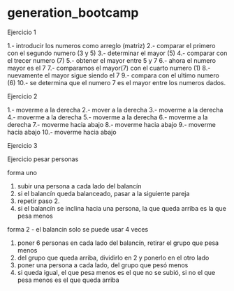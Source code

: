 # generation_bootcamp
Ejercicio 1

1.- introducir los numeros como arreglo (matriz)
2.- comparar el primero con el segundo numero (3 y 5)
3.- determinar el mayor (5)
4.- comparar con el trecer numero (7)
5.- obtener el mayor entre 5 y 7
6.- ahora el numero mayor es el 7
7.- comparamos el mayor(7) con el cuarto numero (1)
8.- nuevamente el mayor sigue siendo el 7
9.- compara con el ultimo numero (6)
10.- se determina que el numero 7 es el mayor entre los numeros dados.


Ejercicio 2

1.- moverme a la derecha
2.- mover a la derecha
3.- moverme a la derecha
4.- moverme a la derecha
5.- moverme a la derecha
6.- moverme a la derecha
7.- moverme hacia abajo
8.- moverme hacia abajo
9.- moverme hacia abajo
10.- moverme hacia abajo


Ejercicio 3



Ejercicio pesar personas

forma uno
1. subir una persona a cada lado del balancín
2. si el balancín queda balanceado, pasar a la siguiente pareja
4. repetir paso 2.
3. si el balancín se inclina hacia una persona, la que queda arriba es la que pesa menos

forma 2 - el balancin solo se puede usar 4 veces
1. poner 6 personas en cada lado del balancín, retirar el grupo que pesa menos
2. del grupo que queda arriba, dividirlo en 2 y ponerlo en el otro lado
3. poner una persona a cada lado, del grupo que pesó menos
4. si queda igual, el que pesa menos es el que no se subió, si no el que pesa menos es el que queda arriba
